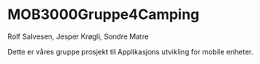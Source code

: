 # MOB3000Gruppe4Camping

Rolf Salvesen, Jesper Krøgli, Sondre Matre

Dette er våres gruppe prosjekt til Applikasjons utvikling for mobile enheter.